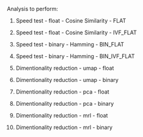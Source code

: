 Analysis to perform:

1. Speed test - float - Cosine Similarity - FLAT
2. Speed test - float - Cosine Similarity - IVF_FLAT

3. Speed test - binary - Hamming - BIN_FLAT
4. Speed test - binary - Hamming - BIN_IVF_FLAT

5. Dimentionality reduction - umap - float
6. Dimentionality reduction - umap - binary

7. Dimentionality reduction - pca - float
8. Dimentionality reduction - pca - binary

9. Dimentionality reduction - mrl - float
10. Dimentionality reduction - mrl - binary